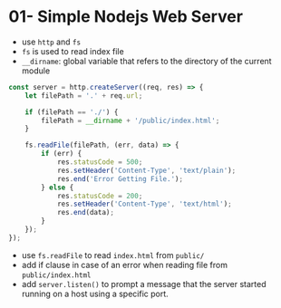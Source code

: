 # 01- Simple Nodejs Web Server

* use `http` and `fs`
* `fs` is used to read index file
* `__dirname`: global variable that refers to the directory of the current module

```js
const server = http.createServer((req, res) => {
	let filePath = '.' + req.url;

	if (filePath == './') {
		filePath = __dirname + '/public/index.html';
	}

	fs.readFile(filePath, (err, data) => {
		if (err) {
			res.statusCode = 500;
			res.setHeader('Content-Type', 'text/plain');
			res.end('Error Getting File.');
		} else {
			res.statusCode = 200;
			res.setHeader('Content-Type', 'text/html');
			res.end(data);
		}
	});
});
```

* use `fs.readFile` to read `index.html` from `public/`
* add if clause in case of an error when reading file from `public/index.html`
* add `server.listen()` to prompt a message that the server started running on a host using a specific port.

